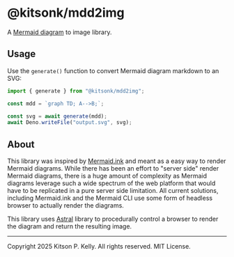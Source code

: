 # @kitsonk/mdd2img

A [Mermaid diagram](https://mermaid.js.org/) to image library.

## Usage

Use the `generate()` function to convert Mermaid diagram markdown to an SVG:

```ts
import { generate } from "@kitsonk/mdd2img";

const mdd = `graph TD; A-->B;`;

const svg = await generate(mdd);
await Deno.writeFile("output.svg", svg);
```

## About

This library was inspired by [Mermaid.ink](https://mermaid.ink/) and meant as a easy way to render Mermaid diagrams.
While there has been an effort to "server side" render Mermaid diagrams, there is a huge amount of complexity as Mermaid
diagrams leverage such a wide spectrum of the web platform that would have to be replicated in a pure server side
limitation. All current solutions, including Mermaid.ink and the Mermaid CLI use some form of headless browser to
actually render the diagrams.

This library uses [Astral](https://jsr.io/@astral/astral) library to procedurally control a browser to render the
diagram and return the resulting image.

---

Copyright 2025 Kitson P. Kelly. All rights reserved. MIT License.
